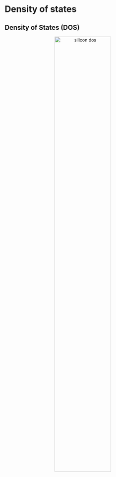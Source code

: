 # Density of states

## Density of States (DOS)
<div align=center>
<img src="https://raw.githubusercontent.com/deepmodeling/DeePTB/main/examples/silicon/property/dos.png" width = "60%" height = "60%" alt="silicon dos" align=center />
</div>